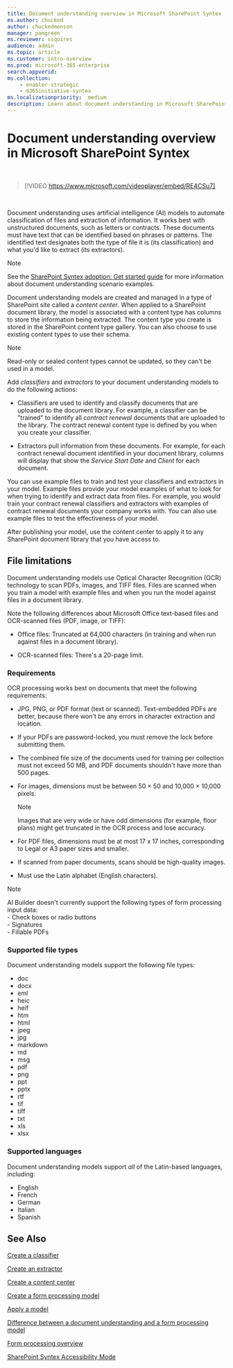 ```yaml
---
title: Document understanding overview in Microsoft SharePoint Syntex
ms.author: chucked
author: chuckedmonson
manager: pamgreen
ms.reviewer: ssquires
audience: admin
ms.topic: article
ms.customer: intro-overview
ms.prod: microsoft-365-enterprise
search.appverid: 
ms.collection: 
    - enabler-strategic
    - m365initiative-syntex
ms.localizationpriority:  medium
description: Learn about document understanding in Microsoft SharePoint Syntex.
---
```


# Document understanding overview in Microsoft SharePoint Syntex


</br>

> [!VIDEO https://www.microsoft.com/videoplayer/embed/RE4CSu7] 

</br>

Document understanding uses artificial intelligence (AI) models to automate classification of files and extraction of information. It works best with unstructured documents, such as letters or contracts. These documents must have text that can be identified based on phrases or patterns. The identified text designates both the type of file it is (its classification) and what you'd like to extract (its extractors).

> [!NOTE]
> See the [SharePoint Syntex adoption: Get started guide](./adoption-getstarted.md) for more information about document understanding scenario examples.

Document understanding models are created and managed in a type of SharePoint site called a *content center*. When applied to a SharePoint document library, the model is associated with a content type has columns to store the information being extracted. The content type you create is stored in the SharePoint content type gallery. You can also choose to use existing content types to use their schema.

> [!NOTE]
> Read-only or sealed content types cannot be updated, so they can't be used in a model.

Add *classifiers* and *extractors* to your document understanding models to do the following actions: 

- Classifiers are used to identify and classify documents that are uploaded to the document library. For example, a classifier can be "trained" to identify all *contract renewal* documents that are uploaded to the library. The contract renewal content type is defined by you when you create your classifier.

- Extractors pull information from these documents. For example, for each contract renewal document identified in your document library, columns will display that show the *Service Start Date* and *Client* for each document. 

You can use example files to train and test your classifiers and extractors in your model. Example files provide your model examples of what to look for when trying to identify and extract data from files. For example, you would train your contract renewal classifiers and extractors with examples of contract renewal documents your company works with. You can also use example files to test the effectiveness of your model.

After publishing your model, use the content center to apply it to any SharePoint document library that you have access to.  

## File limitations

Document understanding models use Optical Character Recognition (OCR) technology to scan PDFs, images, and TIFF files. Files are scanned when you train a model with example files and when you run the model against files in a document library.

Note the following differences about Microsoft Office text-based files and OCR-scanned files (PDF, image, or TIFF):

- Office files: Truncated at 64,000 characters (in training and when run against files in a document library).

- OCR-scanned files: There's a 20-page limit.  

### Requirements

OCR processing works best on documents that meet the following requirements:

- JPG, PNG, or PDF format (text or scanned). Text-embedded PDFs are better, because there won't be any errors in character extraction and location.

- If your PDFs are password-locked, you must remove the lock before submitting them.

- The combined file size of the documents used for training per collection must not exceed 50 MB, and PDF documents shouldn't have more than 500 pages.

- For images, dimensions must be between 50 × 50 and 10,000 × 10,000 pixels.
   > [!NOTE]
   > Images that are very wide or have odd dimensions (for example, floor plans) might get truncated in the OCR process and lose accuracy.
 
- For PDF files, dimensions must be at most 17 x 17 inches, corresponding to Legal or A3 paper sizes and smaller.

- If scanned from paper documents, scans should be high-quality images.

- Must use the Latin alphabet (English characters).

> [!NOTE]
> AI Builder doesn't currently support the following types of form processing input data:<br>- Check boxes or radio buttons<br>- Signatures<br>- Fillable PDFs

### Supported file types

Document understanding models support the following file types:

- doc
- docx
- eml
- heic
- heif
- htm
- html
- jpeg
- jpg
- markdown
- md
- msg
- pdf
- png
- ppt
- pptx
- rtf
- tif
- tiff
- txt
- xls
- xlsx

### Supported languages

Document understanding models support *all* of the Latin-based languages, including:

- English
- French
- German
- Italian
- Spanish


## See Also
[Create a classifier](create-a-classifier.md)

[Create an extractor](create-an-extractor.md)

[Create a content center](create-a-content-center.md)

[Create a form processing model](create-a-form-processing-model.md)

[Apply a model](apply-a-model.md)   

[Difference between a document understanding and a form processing model](difference-between-document-understanding-and-form-processing-model.md)
  
[Form processing overview](form-processing-overview.md)

[SharePoint Syntex Accessibility Mode](accessibility-mode.md)
